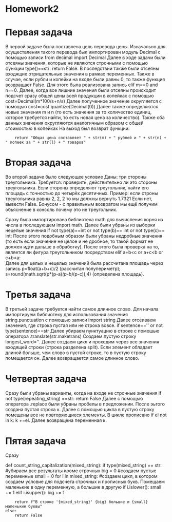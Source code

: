 # Homework2
# Первая задача 
В первой задаче была поставлена цель перевода цены. Изначально для осуществления такого перевода был импортирован модуль Decimal с помощью записи from decimal import Decimal
Далее в ходе задачи были отсеяны значения, которые не являются строчными с помощью функции type()==str: return False. В последствии также были отсеяны входящие отрицательные значения в рамках переменных. Также в случае, если рубли и копейки на входе были равны 0, то также функция возвращает False. Для этого была реализована запись elif m==0 and n==0.
Далее, когда все лишние значения были отсеяны происходит подсчет сразу общей цены всей продукции в копейках с помощью cost=Decimal(m*100/s+n/s)
Далее полученное значение округляется с помощью  cost=cost.quantize(Decimal(0))
Далее также определяются новые значения m и n (то есть значения за то количество единиц, которое требуется найти, то есть новая цена за количество).
Также оба данных значения округляются аналогичным образом с общей стоимостью в копейках
На выход был возврат функции:


        return "Общая цена составляет " + str(m) + " рублей и " + str(n) + " копеек за " + str(l) + " товаров"
# Вторая задача
Во второй задаче было следующее условие 
Даны: три стороны треугольника.
Требуется: проверить, действительно ли это стороны треугольника.
Если стороны определяют треугольник, найти его площадь с точностью до четырёх десятичных.
Пример: если строны треугольника равны 2, 2, 2 то мы должны вернуть 1.7321
Если нет, вывести False.
Бонусом - с правильным возвратом мы ещё получим обьяснение в консоль почему это не треугольник.

Сразу была импортирована библиотека math для вычисления корня из числа в последующем import math.
Далее были убраны из выборки нецелые значения if not type(a)==int or not type(b)== int or not type(c)== int:
После этого подобным образом были убраны недробные значения (то есть если значение не целое и не дробное, то такой формат не должен идти дальше в обработку). 
После этого была проверка на то, является ли фигура треугольником посредством  elif a+b<c or a+c<b or c+b<a:       
Далее для целых и нецелых значений была рассчитана площадь через запись p=float(a+b+c)/2 (рассчитан полупериметр);  s=round(math.sqrt(p*(p-a)*(p-b)*(p-c)),4) (определена площадь). 
 
# Третья задача
В третьей задаче требуется найти самое длинное слово.
Для начала импортируем библиотеку для использования значения string.punctuation с помощью записи import string
Далее отсеиваем значения, где строка пустая или не строка вовсе.  if sentence=='' or not type(sentence)==str
Далее убираем пунктуацию в строке с помошью оператора .translate(str.maketrans)
Создаем пустую строку  longest_word=''.
Далее создаем цикл и проходим через все значения входящей строки (строка разделена split). Если элемент обладает длиной больше, чем слово в пустой строке, то в пустую строку помещается он. Далее возвращается самое длинное слово. 
    

# Четвертая задача
Сразу были убраны варианты, когда на входе не строчные значения if not type(repeating_string) ==str: return False
Далее с помощью оператора .replace были убраны пробелы в предложении. 
После эьтого создана пустая строка к.
Далее с помощью цикла в пустую строку помещены все не повторяющиеся элементы. 
В цикле прописано if el not in k: k +=el.
Далее возвращена переменная к. 
        
# Пятая задача 
Сразу 

def count_string_capitalization(mixed_string):
    if type(mixed_string) == str: #убираем все результаты кроме строчных
        big = 0 #создаем пустые переменные
        small = 0
        for i in mixed_string: #создаем цикл, в котором создаем условие для подсчета строчных и прописных букв. Помещаем маленькие в одну переменную, а большие в другую
            if i.islower():
                small += 1
            elif i.isupper():
                big += 1

        return f"В строке '{mixed_string}' {big} большие и {small} маленькие буквы"
    else:
        return False

